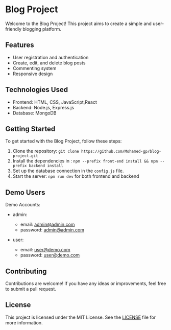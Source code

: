 # Blog Project
Welcome to the Blog Project! This project aims to create a simple and user-friendly blogging platform.

## Features

- User registration and authentication
- Create, edit, and delete blog posts
- Commenting system
- Responsive design

## Technologies Used

- Frontend: HTML, CSS, JavaScript,React
- Backend: Node.js, Express.js
- Database: MongoDB

## Getting Started

To get started with the Blog Project, follow these steps:

1. Clone the repository: `git clone https://github.com/Mohamed-gp/blog-project.git`
2. Install the dependencies in : `npm --prefix front-end install && npm --prefix backend install`
3. Set up the database connection in the `config.js` file.
4. Start the server: `npm run dev` for both frontend and backend

## Demo Users

Demo Accounts:

- admin:
    - email: admin@admin.com
    - password: admin@admin.com

- user:
    - email: user@demo.com
    - password: user@demo.com

## Contributing

Contributions are welcome! If you have any ideas or improvements, feel free to submit a pull request.

## License

This project is licensed under the MIT License. See the [LICENSE](LICENSE) file for more information.

